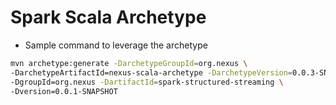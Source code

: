 # Spark Scala Archetype

- Sample command to leverage the archetype

```bash
mvn archetype:generate -DarchetypeGroupId=org.nexus \
-DarchetypeArtifactId=nexus-scala-archetype -DarchetypeVersion=0.0.3-SNAPSHOT \
-DgroupId=org.nexus -DartifactId=spark-structured-streaming \
-Dversion=0.0.1-SNAPSHOT
```
